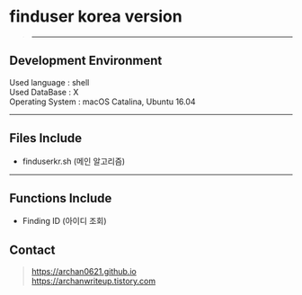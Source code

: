# finduser korea version 
> ***
Development Environment<br>
-----------------------
Used language : shell<br>
Used DataBase : X<br>
Operating System : macOS Catalina, Ubuntu 16.04<br>
***
Files Include 
----------
* finduserkr.sh (메인 알고리즘)
***
Functions Include
-------
* Finding ID (아이디 조회)

Contact
-----
>https://archan0621.github.io<br>
>https://archanwriteup.tistory.com

